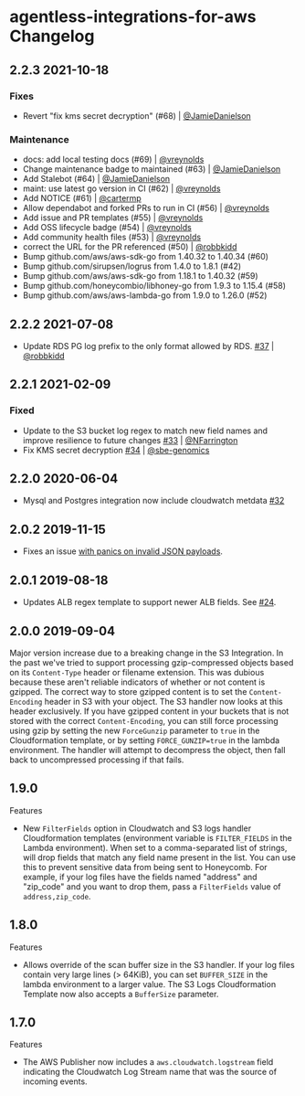 # agentless-integrations-for-aws Changelog

## 2.2.3 2021-10-18

### Fixes

- Revert "fix kms secret decryption" (#68) | [@JamieDanielson](https://github.com/JamieDanielson)

### Maintenance

- docs: add local testing docs (#69) | [@vreynolds](https://github.com/vreynolds)
- Change maintenance badge to maintained (#63) | [@JamieDanielson](https://github.com/JamieDanielson)
- Add Stalebot (#64) | [@JamieDanielson](https://github.com/JamieDanielson)
- maint: use latest go version in CI (#62) | [@vreynolds](https://github.com/vreynolds)
- Add NOTICE (#61) | [@cartermp](https://github.com/cartermp)
- Allow dependabot and forked PRs to run in CI (#56) | [@vreynolds](https://github.com/vreynolds)
- Add issue and PR templates (#55) | [@vreynolds](https://github.com/vreynolds)
- Add OSS lifecycle badge (#54) | [@vreynolds](https://github.com/vreynolds)
- Add community health files (#53) | [@vreynolds](https://github.com/vreynolds)
- correct the URL for the PR referenced (#50) | [@robbkidd](https://github.com/robbkidd)
- Bump github.com/aws/aws-sdk-go from 1.40.32 to 1.40.34 (#60)
- Bump github.com/sirupsen/logrus from 1.4.0 to 1.8.1 (#42)
- Bump github.com/aws/aws-sdk-go from 1.18.1 to 1.40.32 (#59)
- Bump github.com/honeycombio/libhoney-go from 1.9.3 to 1.15.4 (#58)
- Bump github.com/aws/aws-lambda-go from 1.9.0 to 1.26.0 (#52)

## 2.2.2 2021-07-08

- Update RDS PG log prefix to the only format allowed by RDS. [#37](https://github.com/honeycombio/agentless-integrations-for-aws/pull/37) | [@robbkidd](https://github.com/robbkidd)

## 2.2.1 2021-02-09
### Fixed
- Update to the S3 bucket log regex to match new field names and improve resilience to future changes [#33](https://github.com/honeycombio/agentless-integrations-for-aws/pull/33) | [@NFarrington](https://github.com/NFarrington)
- Fix KMS secret decryption [#34](https://github.com/honeycombio/agentless-integrations-for-aws/pull/34) | [@sbe-genomics](https://github.com/sbe-genomics)

## 2.2.0 2020-06-04

- Mysql and Postgres integration now include cloudwatch metdata [#32](https://github.com/honeycombio/agentless-integrations-for-aws/pull/32)

## 2.0.2 2019-11-15

- Fixes an issue [with panics on invalid JSON
  payloads](https://github.com/honeycombio/agentless-integrations-for-aws/pull/25).

## 2.0.1 2019-08-18

- Updates ALB regex template to support newer ALB fields. See [#24](https://github.com/honeycombio/agentless-integrations-for-aws/pull/24).

## 2.0.0 2019-09-04

Major version increase due to a breaking change in the S3 Integration. In the past we've tried to support processing gzip-compressed objects based on its `Content-Type` header or filename extension. This was dubious because these aren't reliable indicators of whether or not content is gzipped. The correct way to store gzipped content is to set the `Content-Encoding` header in S3 with your object. The S3 handler now looks at this header exclusively. If you have gzipped content in your buckets that is not stored with the correct `Content-Encoding`, you can still force processing using gzip by setting the new `ForceGunzip` parameter to `true` in the Cloudformation template, or by setting `FORCE_GUNZIP=true` in the lambda environment. The handler will attempt to decompress the object, then fall back to uncompressed processing if that fails.

## 1.9.0

Features

- New `FilterFields` option in Cloudwatch and S3 logs handler Cloudformation templates (environment variable is `FILTER_FIELDS` in the Lambda environment). When set to a comma-separated list of strings, will drop fields that match any field name present in the list. You can use this to prevent sensitive data from being sent to Honeycomb. For example, if your log files have the fields named "address" and "zip_code" and you want to drop them, pass a `FilterFields` value of `address,zip_code`.

## 1.8.0

Features

- Allows override of the scan buffer size in the S3 handler. If your log files contain very large lines (> 64KiB), you can set `BUFFER_SIZE` in the lambda environment to a larger value. The S3 Logs Cloudformation Template now also accepts a `BufferSize` parameter.

## 1.7.0

Features

- The AWS Publisher now includes a `aws.cloudwatch.logstream` field indicating the Cloudwatch Log Stream name that was the source of incoming events.
